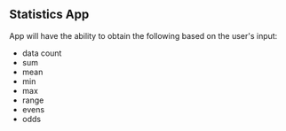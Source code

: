 ## Statistics App
App will have the ability to obtain the following based on the user's input:
- data count
- sum
- mean
- min
- max
- range
- evens
- odds